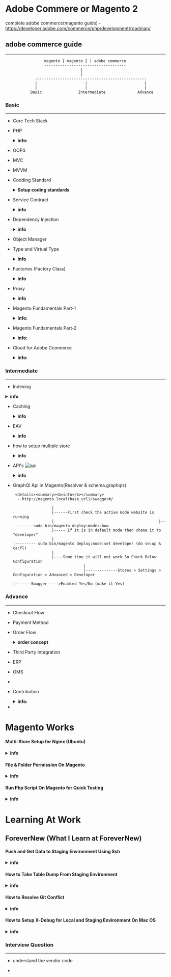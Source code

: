 
 # Adobe Commere or Magento 2 

complete adobe commerce(magento guide) - https://developer.adobe.com/commerce/php/development/roadmap/  


## adobe commerce guide 
-------------------------
             
                     magento | magento 2 | adobe commerce 
                     ------------------------------------
                                     |
                                     |
                 -------------------------------------------------           
                 |                     |                         |
                 |                     |                         |
               Basic                Intermediate              Advance
      
### Basic
----------
  - Core Tech Stack 
  
  - PHP
    <details><summary><b>info: </b></summary>
     
            |
            |------ How Php code get executed
            |------ Php is a which type of language compiled or interpreted
            |------ Difference between Compiled and Interpreted Language
            |------ Functional Programming vs Object oriented 
            |------ What all mechanishm Php follow for better Performance Result
            |------ What are all the Step Require to Compile the Php Code
            |------ What is Opchace Mechanism in Php
            |------ What JIT concept in Php and Where it Require
            |------ What is the use of Zend Engine in Php
            |------ What all file contain Zend Engine
            |------ What is the Difference between Zend Engine and Zend Framework
            |------ What is the use of PEAR and PECL
            |------ What is the use of Auto_load() method in Php
            |------ Why any one need to use namespaces in Php
            |------ What are all magic method Present in Php and what is magic method
            |
            |------------------OOPS
            |                    |------What is Class
            |                    |                |------variable
            |                    |                |          
            |                    |                |------constructor
            |                    |                |             |------default
            |                    |                |             |------parameterized
            |                    |                |------methods
            |                    |                
            |                    |------What is Object
            |                    |                |--------what is state 
            |                    |                |--------what is behaviour
            |                    |                |--------what is identity
            |                    |------What is Methods
            |                    |                |--------final and static method
            |                    |------What is Variables
            |                    |                 |-------What all variable Scope in Php
            |                    |-------What is Abstraction
            |                    |                    |-----------What is abstract class
            |                    |                    |-----------What is abstract method 
            |                    |                    |-----------Explain exact rule to implement abstraction concept in Php
            |                    |-------What is Encapsulation
            |                    |                      |--------Explain the encapsulation by giving proper code representation
            |                    |-------What is Inheritance
            |                    |                   |---------How many types of inheritance support by Php
            |                    |                   |---------What is the use of Traits in Php
            |                    |-------What is Polymorphisim
            |                    |                     |----------compiled time(static)or(overloading)
            |                    |                     |----------run time(dynamic)or(overriding)
            |                    |
            |                    |-------What is Interface in Php
            |                    |                    |---------------Explain complete implementation of Interface
            |                    |------What is the Difference betweeen Interface and Abstraction  
            |
            |-------------What are all Access Specifier in Php
            |                                      |-------------What is Public and its Scope
            |                                      |-------------What is Protected and its Scope
            |                                      |-------------What is Private and its Scope
            |
            |
            |-----comming soon......
            
    </details>

  - OOPS

  - MVC 

  - MVVM 

  - Codding Standard 

    <details><summary><b>Setup coding standards</b></summary>
    
              Step - 1
              --------
                         - Install the coding-standard folder   --- https://developer.adobe.com/commerce/php/coding-standards/
                                           |
                                           |
                                           |------------------ direct folder
                                           |
                                           |------------------ install via composer way
    
              Step - 2
              --------
                        - Install(keep) folder any directory location
    
                        - Here i kept under directory location i.e -  /var/www/html/coding-standards
    
                        - cd /var/www/html/coding-standards   ---- composer install
    
    
              Step -3
              -------
                       - use below command to check the coding standard
    
                       - vendor/bin/phpmd /var/www/html/marina/app/code/Codilar/CustomApi/ text /var/www/html/marina/dev/tests/static/testsuite/Magento/Test/Php/_files/phpmd/ruleset.xml
                       
                       - vendor/bin/phpcs --standard=Magento2 --extensions=php /var/www/html/marina/app/code/Codilar/CustomApi/
                       
                       - php src/php-cpd/phpcpd.phar --fuzzy /var/www/html/marina/app/code/Codilar/CustomApi/
                    
     
    </details> 

  - Service Contract
    
      <details><summary><b>info</b></summary>
       
               |
               |------What is Service contract
               |                 |-----------why should any one implement Service contract in magento
               |                 |-----------Benefit of Service Contract 
               |------types of interface service contract concept implement
               |                        |-------what is Data interfaces
               |                        |                        |---------what is data integrity
               |                        |-------what is service interfaces 
               |                                                 |----------types of service interfaces
               |                                                 |----------what is  Repository interfaces(CRUD)
               |                                                 |----------what is Management interfaces(send the email, manage related)
               |                                                 |----------what is Metadata interfaces(Eg-name has --first_name, last_name)
               |          
       
    
     ![Service_contract](https://user-images.githubusercontent.com/78407424/170829619-146e2aa8-2507-4f36-bfaa-718794394412.png)
    
    </details>   
  
  - Dependency Injection
       <details><summary><b>info</b></summary>  
        
                 |-----deffination
                 |-----diff ways or types of injection(constructor,method, by declaring di.xml way)
                 |-----require file to implement the injection
                 |-----types of dependency class
                 |                          |-----Injectable 
                 |                                      |---------what is singleton(cache memory)
                 |                          |-----Non-Injectable
                 |                                      |----------what is Factory class(entity table)
                 |                                      |                    |-------------when we need to use factory class
                 |                                      |                    |-------------advantage of factory class
                 |                                      |----------what is Proxy Class(Lazy loading, Object chaining)
                 |                                                      |--when we need to use proxy class
                 |                                                      |--where we need to declare the proxy class(di.xml)
                 |                                                          |----why we did not use proxy class directly inside constructor inject
                 |-----which two types of node di.xml file support 
                 |                                      |--------type
                 |                                      |--------virtual type
                 |
                 |-----what is the use type
                 |-----what is the use of virtual type
                 |-----Difference bewteen type and virtual type
                 |                                     |---------when to use type 
                 |                                     |---------when to use virtual type
                 |-----What are all the concept we can use to modify the magento core functionality without touching core files
                 |                             |
                 |                             |
                 |                             |----Type
                 |                             |
                 |                             |----Virtual Type
                 |                             |
                 |                             |----Plugin
                 |                             |         |-------what is plugin
                 |                             |         |-------how to declare plugin(folder way)
                 |                             |         |-------where exactly we can apply the plugin(rule's)
                 |                             |         |-------advantage and limitation of plugin
                 |                             |         |-------types of plugin
                 |                             |                         |------what is before plugin(changing method input parameter)
                 |                             |                         |------what is after plugin(changing method output parameter)
                 |                             |                         |------what is around pluign(changing actuall implementation of original code)
                 |                             |
                 |                             |----Preference
                 |                             |            |----what is preference
                 |                             |            |----how to declare plugin(folder way)
                 |                             |            |----where exactly we can apply the preference(rule's)
                 |                             |            |----advantage and limitation of plugin
                 |                             |
                 |                             |----Event and Observer(no modification to original class. need to communicate with other classes)
                 |                                          |---------what is event and observer
                 |                                          |---------how to declare plugin(folder way)
                 |                                          |---------where exactly we can apply the preference(rule's)
                 |                                          |---------advantage and limitation of plugin
                 |
                 |-----Why magento doe's not create object using new keyword
                 |-----Why magento did not allow direct use of Object Manager
                 |-----Why we did not specify Proxy in the Class Constructor Directly
                 |-----When we put Factory to Any Class -- how magento will knowing this and when    
                 |
                 |------------What is Object Manager in Magento(to mange the object by checking from di.xml(all the things declare here)
                                                          |----------what is the use of create() method (for non-injectable class)
                                                          |----------what is the use of get() method (for injectable class)
                                                          
       </details>

  - Object Manager 
  
  - Type and Virtual Type
      <details><summary><b>info</b></summary>      
      ![type_virtualtype](https://user-images.githubusercontent.com/78407424/216369559-323f1132-c4f6-46e7-a039-21fc51bfe545.png)
    </details>

  - Factories (Factory Class) 
     <details><summary><b>info</b></summary>
       ![Factories_3](https://user-images.githubusercontent.com/78407424/170829686-0171959b-3bb8-4469-a952-92ad24aca85d.png)
    
     </details>

  - Proxy 
     <details><summary><b>info</b></summary>
       - di.xml is having higher priority rather than constructor

      ![Proxy_2](https://user-images.githubusercontent.com/78407424/170829650-ccf014c8-d401-4af4-aed3-a8ea578d9482.png)
     </details>   

  - Magento Fundamentals Part-1
    <details><summary><b>info: </b></summary>
        
              Unit-1 Fundamentals of Magento Development pt-1
              -----------------------------------------------
    
                                    - Video Intro
                                    - Using the Player
                                    - Introduction
                                    - Approach Audience
                                    - Course Content
                                    - Best Way to Take the Course
                                    - Unit One Home Page
    
              Preparation
              -----------
                              - Preparation | Module Topics
                              - Preparation | LAMP $ Composer
                              - Preparation | Magento2 Installation
                              - Video :Install Magento part1
                              - Video :Install Magento part2
                              - Video :Install Magento part3
                              - Video :Install Magento part4
            Overview $ Architecture
            -------------------------
                            - Magento 2 Overview & Architecture | Module Topics
                            - Magento 2 Platform & Architecture Platform
                            - Magento 2 Platform & Architecture | Architecture
                            - Magento 2 Platform & Architecture | Areas
                            - Magento 2 Platform & Architecture | Magento 2 Essentials
                            - Magento 2 Platform & Architecture | Components
                            - Magento 2 Platform & Architecture | Paths
                            - Magento 2 Platform & Architecture | File Types
                            - Magento 2 Platform & Architecture | Config Files
                            - Magento 2 Platform & Architecture | PHP Classes
                            - Magento 2 Platform & Architecture | Development Process
                            - Magento 2 Platform & Architecture | Enable Custom Code
                            - Magento 2 Platform & Architecture | Modules
                            - Modules | Location
                            - Modules | Naming a Module 
                            - Modules | Registering a Module/Empty Module Structure
                            - Modules | module.xml
                            - Modules | module.xml Example
                            - Modules | registration.php
                            - Modules | Module Dependencies
                            - Modules | Types of Module Dependencies
                            - Modules | Module Dependencies Tasks
                            - Reinforcement Exercise 1.3.1:Modules
    
    
               File System
               -----------
                            - File System | Module Topics
                            - File System | Root Folders
                            - File System | App Folder Contents 
                            - File System | Framework & Core Modules
                            - File System | Core Source Code
                            - File System | Framework Source Code
                            - File System | Module Structure
                            - File System | Module View File Types
                            - File System | Templates
                            - File System | Templates(expanded)
                            - File System | Themes
                            - File System | Static Files
                            - MULTIPLE CHOICE QUESTION
    
               Development Operations
               ----------------------
    
                                              - Development Operations | Module Topics
                                              - Modes | Modules in Magento2
                                              - Modes | Developer Mode in Magento 2 
                                              - Modes | Production Mode in Magento 2 
                                              - Modes | Default Mode in Magento 2 
                                              - Modes | Summary of Mode Features
                                              - Modes | Maintenance Mode in Magento 2 
                                              - Modes | Specifying a Mode : Environment Variable
                                              - Modes | Specifying a Mode : Web Server Environment
                                              - Modes | Specifying a Mode : php-fpm Environment
                                              - Video : Magento Modes
                                              - Reinforcement Exercise 1.5.1:Mode
                                              - Command-Line Interface | Magento 2 CLI
                                              - Cache | Cache in Magento 2 
                                              - Cache | Cache Type
                                              - Cache | Cache Cleaning
                                              - Reinforcement Exercise 1.5.2:Cache
                                            
                   DI & Object Manager
                   ------------------ 
                  
                                              - DI & Object Manager  | Modules Topics 
                                              - Dependency Injection | DI Pattern
                                              - Dependency Injection | Overview
                                              - Reinforcement Exercise 1.6.1:Dependency Injection
                                              - Dependency Injection | Class Instantiation in Magento 2
                                              - Dependency Injection | Different Classes Instantiation
                                              - Object Manager
                                              - Object Manager | Shared Instances Concept
                                              - Object Manager | Object Manager Usage
                                              - Object Manager | Magento 2 Best Practice
                                              - Object Manager | Auto-generated Classes
                                              - Object Manager | Configuration
                                              - Object Manager Configuration | Specification
                                              - Object Manager Configuration | Preferences Example
                                              - Object Manager Configuration | Argument Example
                                              - Object Manager | Configuration Shared Argument Example
                                              - Video : Dependency Injection
                                              - Reinforcement Exercise 1.6.2: Object Manager
                                              - Check Your Understanding(1.6.B)
                                              
                                              
                                        
                    Plugins
                    -------
                                            - Plugins | Module Topics
                                            - Plugins | Defination
                                            - Plugins | Customizations
                                            - Declare a Plugin
                                            - Plugin Example | Before-Listener Method
                                            - Plugin Example | After-Listener Method
                                            - Plugin Example | Around-Listener Method
                                            - Prioritizing Plugins
                                            - Configuration Inheritance & Plugins
                                            - Plugins | Interception
                                            - Reinforcement Exercise 1.7.1: Plugins 1
                                            - Reinforcement Exercise 1.7.2: Plugins 2
                                            - Check Your Understanding 
                                            - Check Your Understanding
                                        
    
                  Events
                  ------
    
                                            - Events | Module Example
                                            - Events | Defination
                                            - Events | Schema
                                            - Events | Core Example: Saving an Order Process
                                            - Demo | Registering an Event
                                            - Reinforcement Exercise 1.8.1:Events
                                            
                                            
                                            
                                          
                    Module Configuration
                    --------------------
                                           - Module Configuration | Module Topics 
                                           - Configuration Files Overview
                                           - Configuration Files: Application Configuration
                                           - Configuration Files: Modules's Configuration
                                           - Configuration Files: Merging Config Files
                                           - Configuration Files | Storage
                                           - Configuration Files | core_config_data
                                           - Configuration Files | Backend System Config Page
                                           - Configuration Files | Scope
                                           - Configuration Files | Merging
                                           - Configuration Files | Validation
                                           - Video : XSD Schema
                                           - Error Reporting Settings | Overview
                                           - Check Your Understanding(1.9.1:Module)
                                           - Reinforcement Exercise 1.9.1: Module Configuration
                                           - End of Unit One
      
       </details>
     
  - Magento Fundamentals Part-2
    <details><summary><b>info: </b></summary>
      
          1.1  Introduction to UI Components
    
                    - UiComponent Overview
                    - UiComponent Definition
                    - UiComponent & Block Comparison
                            
          1.2 Architecture and Configuration
      
                   - Architecture 
                   - Configuration
                      
         1.3 Templates and Rendering
    
                   - Templates
                   - Rendering
     
         1.4 JavaScript Role in UiComponents
    
                   - JavaScript in UiComponent Overview
                   - Executing of UiComponents
      
         2.1 Introduction to Grids
    
                  - Grids Overview
                  - Listing UiComponent
                  - DataSource
                  - Columns
                  - Filters
                  - Mass Actions
                  - Grid Indexer
                  - Paging
                  
         2.2  Intriduction to Forms
      
                  - Forms Overview
                  - Form Components
                  - Form Fieldsets
                  - Form Elements 
      </details>
 
 
 - Cloud for Adobe Commerce
    <details><summary><b>info: </b></summary>
        
                         - Overview
                         - Onboarding tasks
      Architecture
    
                         - Starter architecture
                         - Starter develop and deploy workflow
                         - Pro architecture
                         - Pro develop and deploy workflow
                         - Scaled architecture
                         
      Technologies and requirements
    
                          - Composer
                          - magento-cloud CLI
                          - ece-tools package
                          - Git
                          - SSH and sFTP
                          - PrivateLink
                          - New Relic
                          - SendGrid 
                          
      Manage your project
    
                          - Configure your project
                          - Project structure
                          - Manage user access
                          - Enable MFA for SSH
                          - Manage branches with the Interface
                          - Manage branches with the CLI
                          - Manage disk space
                          - Monitor performance
                          - View logs
                          - Snapshots and backup management
                          - Restore an environment
                          - Profile database queries
                          
       Local development setup
    
                           - Prepare for manual setup
                           - Install prerequisites
                           - Enable SSH keys
                           - Set up the file system owner
                           - Clone and branch the project
                           - Install Commerce
                           - First time deployment
                           - Optional - Configure Xdebug
                           - Optional - Install sample data
                           
       Cloud Docker development
    
                      Install
                          - Additional tools for file synchronization
                          - Upgrade
                      Use Docker
                            - Production mode
                            - Developer mode
                      Configure and manage
                            - Configuration sources
                            - Manage the database
                            - Manage cron jobs
                            - Set up multiple websites or stores
                            - Xdebug for Docker
                            - Extend Docker
                            - Add Blackfire.io service
                     Docker container architecture
                             - Service containers
                             - CLI containers
                     Functional Testing
                             - Application testing
                             - Cloud code testing for Commerce
                             - Docker quick reference
                             - Get support for Cloud Docker
      Integrations
    
                   - Bitbucket integration
                   - GitHub integration
                   - GitLab integration
                   - Health notifications
                   
      Import existing code into a project
    
                   - Prepare your existing system
                   - Import code
                   
      Configure your store
    
                   - Best practices for store configuration
                   - Set up PayPal
                   - Set up B2B
                   - Set up cron jobs
                   - Set up multiple Cloud websites or stores
                   - Install, manage, and upgrade modules
                   - Install a theme
                   - Import URL Rewrites
                   
      Configure Fastly services
    
                   - Set up Fastly
                        - Customize cache configuration
                        - Customize error and maintenance pages
                   - Web Application Firewall
                   - Image Optimization
                   - Custom VCL snippets
                        - Reroute requests to a CMS backend
                        - Block referral spam
                        - IP allow list
                        - IP block list
                        - Bypass Fastly cache
                   - Fastly troubleshooting
                   
      Configure environments
    
                   - Application
                       - Properties
                       - Variables
                       - PHP application
                       - Workers
                       - Set cache for static files
                   - Build and deploy
                       - Set up notifications
                       - Logging handlers
                   - Routes
                        - Caching
                        - Redirects
                        - Server side includes
                   - Services
                        - Set up MySQL service
                        - Set up Redis service
                        - Set up Elasticsearch service
                        - Set up OpenSearch service
                        - Set up RabbitMQ service
                   - PHP (php.ini)
                   - Environment variables
                        - ADMIN variables
                        - Global variables
                        - Build variables
                        - Cloud variables
                        - Deploy variables
                        - Post-deploy variables
                        - Working with variables
                        
      Configuration management for store settings
    
                   - Example of managing system-specific settings
                   
      Optimize deployment
    
                   - Cloud deployment process
                   - Scenario-based deployment
                   - Zero downtime deployment
                   - Static content deployment
                   - Smart wizards
                   
      Deploy your store
    
                   - Deployment process
                   - Continuous deployment
                   - Protective block
                   - Build and deploy on local
                   - Prepare to deploy to Staging and Production
                   - Deploy code and migrate static files and data
                   - Test deployment
                   - Error message reference for ece-tools
                   
      Site launch
    
                   - Launch checklist
                   - Launch steps
                   
      Troubleshooting
    
                   - Component deployment failure
                   - Add site map and search engine robots
                   
      Upgrades and patches
    
                   - Update ece-tools
                   - Apply patches
                   - Upgrade version
                   - Upgrade project
                   
      Release notes
    
                   - ece-tools
                   - Cloud Patches for Commerce
                   - Cloud Docker for Commerce
                   - Cloud Components for Commerce
                   - Backward incompatible changes
        
        
        
               Cloud overview --> https://devdocs.magento.com/cloud/bk-cloud.html
               
               Onboarding --> https://devdocs.magento.com/cloud/onboarding/onboarding-tasks.html
               
               Architecture --> https://devdocs.magento.com/cloud/architecture/cloud-architecture.html
               
               Pro vs Started --> https://devdocs.magento.com/cloud/architecture/starter-architecture.html
               
               Pro vs Started --> https://devdocs.magento.com/cloud/architecture/pro-architecture.html
               
               Technical Requirements --> https://devdocs.magento.com/cloud/requirements/cloud-requirements.html
               
               Magneto CLI --> https://devdocs.magento.com/cloud/reference/cli-ref-topic.html
               
               ECE Tool --> https://devdocs.magento.com/cloud/reference/ece-tools-reference.html
               
               Private Link --> https://devdocs.magento.com/cloud/project/privatelink-service.html
               
               SSH --> https://devdocs.magento.com/cloud/env/environments-ssh.html
               
               NewRelic --> https://devdocs.magento.com/cloud/project/new-relic.html
               
               SendGrid --> https://devdocs.magento.com/cloud/project/sendgrid.html
               
               Cloud Project Structure --> https://devdocs.magento.com/cloud/project/sendgrid.html
               
               Fastly --> https://devdocs.magento.com/cloud/cdn/cloud-fastly.html
               
               Configure Application --> https://devdocs.magento.com/cloud/project/magento-app.html
               
               Build and Deploy --> https://devdocs.magento.com/cloud/project/magento-env-yaml.html
               
               Services Configuration --> https://devdocs.magento.com/cloud/project/services.html
               
               PHP Configuration --> https://devdocs.magento.com/cloud/project/magento-app-php-ini.html
               
               Environment Variable --> https://devdocs.magento.com/cloud/env/variables-intro.html
               
               All Type of Variable --> https://devdocs.magento.com/cloud/env/variables-intro.html
               
               Zero Down time deployment --> https://devdocs.magento.com/cloud/deploy/reduce-downtime.html
               
               Go Live Checklist --> https://devdocs.magento.com/cloud/live/site-launch-checklist.html
               
               Upgrade --> https://devdocs.magento.com/cloud/project/project-upgrade-parent.html 
            
     </details>
     
 </details>  

### Intermediate
-----------------
- Indexing

<details><summary><b>info</b></summary>
 
        |
        |---What is Indexing in Magento
        |               |-------Why we need Indexing
        |               |-------How many types of Indexing mode
        |                                 |-----How Update on Save is working
        |                                 |-----How Update on Schedule is working
        |                                           |----Explain end to end how schedule work based on cron job
        |                                                          |------what is change_log table and how it tigger      
        |                                                          |------what is tigger function
        |                                                                  
        |---What all file require to implement indexing concept in magento
                                        |----------what is the use of indexer.xml
                                        |----------what is the use of mview.xml 
                                                          |-----how mview file is link with other files and help cron job to work      
    
    
 ![Screenshot from 2022-05-28 19-30-43](https://user-images.githubusercontent.com/78407424/170829798-5186503c-dead-4948-a22e-c9620b424515.png)

 </details> 

 - Caching

   <details><summary><b>info</b></summary> 
    
         |----------what is caching 
         |                    |-------why we need caching in magento 
         |                    |-------how to know is cache is enable for particular section in magento
         |                    |-------if we declare cache is false then what happen 
         |                    |-------how to know is the site is full cache enabled
         |
         |----------What are all the way to know is the page is cache enable and how to achieve 
         |
         |---------how many types of cache mechanism
         |                           |---------------what is public content(server side)
         |                           |                            
         |                           |---------------what is private content(client side) 
         |                                                      |------------what type of data is called private content
         |--------how cahce is related with
                                         |------varnih
                                         |------redis
                                         |------Opchache
                                         |------JIT
                                         |------Zend Engine 

   ![caching_5](https://user-images.githubusercontent.com/78407424/170829843-dc40a7ba-3ebc-40b3-9e6b-1eb3dfd0b73a.png)

   </details>


 - EAV
     <details><summary><b>info</b></summary>

            |--------what is EAV
            |                 |----Why Magento implement EAV concept why not other concept to manage the data
            |                 |----How many types of entity table in magento(9)
            |                 |----How many types of data types table for entity table in magneto(5)
            |                 |----From Which table we will get the complete details of eav_table(eav_entity_type)    
            |                 |----Explain the complete eav_table relation in magento
            |                 |---If we need to add simple customer attribute then explain 
            |                                                                  |----complete flow table including attribute creation from code
            |  
            |--------types of eav attribute 
            |          |--------Custome attribute
            |          |                     |---------
            |          |                     |---------
            |          |
            |          |--Extension Attribute
            |                 |               
            |                 |
            |                 |---What is extension attribute
            |                 |---what all folder structure need to implemnt extension attribute
            |                 |---what is the use of resource in extension_attribute in magento
            |                 |                |-------------------what is the use of join in extension_attribute
            |                 |                |-------------------what are all type of extension attribute (string, init, float or Object)
            |                 |---If we need to add extension attribute for customer then what we need to do.
            |                 |--For getting and set the extension attribute which interface we need extends in service contract design.
                               
    </details>

 - how to setup multiple store
    <details><summary><b>info</b></summary>
            
            Link - https://www.youtube.com/watch?v=1HrOfr8e96A
            
                pub/index.php
                
                switch($_SERVER['HTTP_HOST']) {
                case 'casio-gshock-ecom.loc':
                $runCode = 'jp';
                $websiteType = 'website';
                break;
                case 'casio-gshock-ecom.loc.sg':
                $runCode = 'sg';
                $websiteType = 'website';
                break;
                }
                $params[\Magento\Store\Model\StoreManager::PARAM_RUN_CODE] = $runCode;
                $params[\Magento\Store\Model\StoreManager::PARAM_RUN_TYPE] = $websiteType;
                
     </details>   

 - API's 
   ![api](https://user-images.githubusercontent.com/78407424/229434266-befbda7b-674b-4156-9a62-75c8a9d37319.png)
    
    <details><summary><b>info</b></summary>
     
         - http://magento.local(base_url)/swagger#/
         
                        |
                        |------First check the active mode website is running
                        |                                              |-----------sudo bin/magento deploy:mode:show
                        |----- If It is in default mode then chane it to "developer"
                        |                                                     |--------- sudo bin/magento deploy:mode:set developer (do se:up & ca:fl)
                        |
                        |----Some time it will not work So Check Below Configuration
                                      |
                                      |--------------Stores > Settings > Configuration > Advanced > Developer
                                                                                                                              |-------Swagger----->Enabled Yes/No (make it Yes)
    </details> 

 - GraphQl Api in Magento(Resolver & schema.graphqls)
   
        <details><summary><b>info</b></summary>
         - http://magento.local(base_url)/swagger#/
         
                        |
                        |------First check the active mode website is running
                        |                                              |-----------sudo bin/magento deploy:mode:show
                        |----- If It is in default mode then chane it to "developer"
                        |                                                     |--------- sudo bin/magento deploy:mode:set developer (do se:up & ca:fl)
                        |
                        |----Some time it will not work So Check Below Configuration
                                      |
                                      |--------------Stores > Settings > Configuration > Advanced > Developer
                                                                                                                              |-------Swagger----->Enabled Yes/No (make it Yes)
    </details> 


### Advance 
-----------

 - Checkout Flow

 - Payment Method 

 - Order Flow 
    <details><summary><b>order concept</b></summary> 
     
        Order Flow: 
            New: when customers just created an order and have not made any payment
            Pending: when the invoice and shipment have not been created
            Processing: the order has been either invoiced or delivered
            Complete: when the order has been both invoiced and shipped
            On hold: admins can assign the On hold status manually
            Canceled: when the order has not been paid for, the store admin or the payment gateway will decide to put this status.
            Closed: a credit memo is included and the refund has been made.
   
    </details>

 - Third Party Integration

 - ERP 

 - OMS 

 - 

 - Contribution
        <details><summary><b>info: </b></summary>
                <i> https://www.slideshare.net/secret/MwPFaOYcTj496V </i>
            
               - Performance
               - New Tools
               - Architecture
               - As Compare to Other E-commerce 
               - Real Life Simplified
               - Docs Support
               - Security Thread        
       </details>
 -        


# Magento Works
#### Multi-Store Setup for Nginx (Ubuntu)
<details><summary><b>info</b></summary>   

     Link  = https://experienceleague.adobe.com/en/docs/commerce-operations/configuration-guide/multi-sites/ms-nginx

     Step-1
     ------
          go the the directory = cd /etc/nginx/sites-available

          create a file i.e   = sudo nano local   (paste the below data - here i am doing two site setup)
     #-------------------------------------------------------------------> 
           upstream fastcgi_backend {
                 server unix:/run/php/php8.1-fpm.sock;
            }
            
            map $http_host $MAGE_RUN_CODE {
                default '';
                dev.forevernew.co.nz fn_nz;
                dev.forevernew.co.au fn_au;
            }
            
            server {
                listen 80;
                server_name dev.forevernew.co.nz dev.forevernew.co.nz dev.forevernew.co.au;
                set $MAGE_ROOT /var/www/html/local;
                set $MAGE_MODE developer;
                set $MAGE_RUN_TYPE website; #or set $MAGE_RUN_TYPE store;
                include /var/www/html/local/nginx.conf.sample;
            }
      #-------------------------------------------------------------------> 
           
            get the website code from this magento table i.e = store_website    (get the Code column value )[here fn_nz and fn_au are  website code ]


    Step-2 
    ------ 
           create two more file inside this  {" cd /etc/nginx/sites-available " directory}  [two store so - two file create if more create more file]

          i)  sudo nano dev.forevernew.co.nz  (paste the below data)

               server {
                    listen 80;
                    server_name dev.forevernew.co.nz;
                    set $MAGE_ROOT /var/www/html/local;
                    set $MAGE_MODE developer;
                    set $MAGE_RUN_TYPE website; #or set $MAGE_RUN_TYPE store;
                    set $MAGE_RUN_CODE fn_nz;
                    include /var/www/html/local/nginx.conf.sample;
                 }

 
         ii) sudo nano dev.forevernew.co.au  (paste the below data)

                server {
                    listen 80;
                    server_name dev.forevernew.co.au;
                    set $MAGE_ROOT /var/www/html/local;
                    set $MAGE_MODE developer;
                    set $MAGE_RUN_TYPE website; #or set $MAGE_RUN_TYPE store;
                    set $MAGE_RUN_CODE fn_au;
                    include /var/www/html/local/nginx.conf.sample;
                }
                
    Step-3
    ------            
             - create the all 3- files symlink to cd /etc/nginx/sites-enabled

             - sudo ln -s /etc/nginx/sites-available/local /etc/nginx/sites-enabled
             - sudo ln -s /etc/nginx/sites-available/dev.forevernew.co.nz /etc/nginx/sites-enabled
             - sudo ln -s /etc/nginx/sites-available/dev.forevernew.co.au /etc/nginx/sites-enabled

             - sudo nginx -t
            
             - sudo service nginx restart

    Step-4
    ------- 

             - Go the your magento folder location (e.g = /var/www/html/local )

             - Find nginx.conf.sample  file 

             - Edit --->  nginx.conf.sample  

             - Search   below location 
                    
                 Previous (existing)
                 =====================
                    # PHP entry point for main application
                        location ~ (index|get|static|report|404|503|health_check)\.php$ {
                            try_files $uri =404;
                            fastcgi_pass   fastcgi_backend;
                            fastcgi_buffers 1024 4k;
                        
                            fastcgi_param  PHP_FLAG  "session.auto_start=off \n suhosin.session.cryptua=off";
                            fastcgi_param  PHP_VALUE "memory_limit=1G \n max_execution_time=18000";
                            fastcgi_read_timeout 600s;
                            fastcgi_connect_timeout 600s;
                        
                            fastcgi_index  index.php;
                            fastcgi_param  SCRIPT_FILENAME  $document_root$fastcgi_script_name;
                            include        fastcgi_params;
                        }
                        
      Step-5
      -------      
             - Modify the above with Below Two Line  (Before " include    fastcgi_params;  Line)
            #------------------------------------------------------------------->   
                    - fastcgi_param MAGE_RUN_TYPE $MAGE_RUN_TYPE;
                    - fastcgi_param MAGE_RUN_CODE $MAGE_RUN_CODE;
            #------------------------------------------------------------------->          

      Step-6
      ------           
                After Modify (currently)
                ========================
                # PHP entry point for main application

                    location ~ (index|get|static|report|404|503|health_check)\.php$ {
                        try_files $uri =404;
                        fastcgi_pass   fastcgi_backend;
                        fastcgi_buffers 1024 4k;
                    
                        fastcgi_param  PHP_FLAG  "session.auto_start=off \n suhosin.session.cryptua=off";
                        fastcgi_param  PHP_VALUE "memory_limit=1G \n max_execution_time=18000";
                        fastcgi_read_timeout 600s;
                        fastcgi_connect_timeout 600s;
                    
                        fastcgi_index  index.php;
                        fastcgi_param  SCRIPT_FILENAME  $document_root$fastcgi_script_name;
                #------------------------------------------------------------------->        
                        # START - Multisite customization
                        fastcgi_param MAGE_RUN_TYPE $MAGE_RUN_TYPE;
                        fastcgi_param MAGE_RUN_CODE $MAGE_RUN_CODE;
                        # END - Multisite customization
                #-------------------------------------------------------------------->
                        include        fastcgi_params;
                    }
  

</details>



#### File & Folder Permission On Magento
<details><summary><b>info</b></summary>   
    
    Magento Folder Permission
    ---------------------------
       - # Change ownership of project directory
             sudo chown -R sanjay:sanjay /var/www/html/local

         # Fix permissions for the project directory
            find /var/www/html/local -type d -exec chmod 755 {} \;
            find /var/www/html/local -type f -exec chmod 644 {} \;

       
    Composer Install Not Working Due to Permission Issue
    ----------------------------------------------------
                     - Magento folder have different permission  & .ssh folder have different permission.
                     
                    - Give root permission to .ssh folder (i.e = sudo chmod -R 777 .ssh/) [or] Change the /var/www/html/local magento permission to .ssh level permission.
                     
                    - If /var/www/html/local  is root permission then  move the .ssh to root 
                                
                                        - sudo cp ~/.ssh /root/.ssh/
                                        - sudo chown root:root /root/.ssh/

     
     Basic of Permission For Owner(user),Group and Others
     ----------------------------------------------------
               -  700 (read, write, and execute for the owner only).

                  7 --- read + write + execute [4 + 2 + 1]
                  0 --- nothing
                  0 --- nothing 

                  


      3-types of access restrictions
      ------------------------------
            permission    |  Action | chmod option
                          |         |
             read         |  view   |  r or 4 
                          |         |
             write        |  edit   |  w or 2
                          |         |
             execute      | execute |  x or 1 



      3-types of user restrictions
      ----------------------------
            user  | Is Output 
                  |
            Owner |  -rwx------
                  |
            Group |  ----rwx---
                  |
            Other |  -------rwx
             
                          
           
        chmod  :-  permission related

        chown  :- owner and group related changes
                                   
 

</details>

   
#### Run Php Script On Magento for Quick Testing 
<details><summary><b>info</b></summary>   
    
                <?php
                use Magento\Framework\App\Bootstrap;
                use Magento\Framework\App\ObjectManager;
            
                // Include Magento Bootstrap file
                require __DIR__ . '/../app/bootstrap.php';
                
                // Initialize the Magento application
                $bootstrap = Bootstrap::create(BP, $_SERVER);
                $objectManager = $bootstrap->getObjectManager();
                $state = $objectManager->get('Magento\Framework\App\State');
                $state->setAreaCode('frontend');
                
                // Retrieve the product repository
                $productRepository = $objectManager->get('\Magento\Catalog\Model\ProductRepository');
                
                // Replace 'your_sku' with the SKU of the product you want to retrieve
                $sku = '257760';
                
                try {
                    // Load the product by SKU
                    $product = $productRepository->get($sku);
                
                    // Display product details
                    echo "Product ID: " . $product->getId() . "<br>";
                    echo "Name: " . $product->getName() . "<br>";
                    echo "SKU: " . $product->getSku() . "<br>";
                    echo "Price: " . $product->getPrice() . "<br>";
                } catch (\Magento\Framework\Exception\NoSuchEntityException $e) {
                    echo "No product found with SKU: $sku";
                }
                
                /*
                 *
                 * File location = inside the pub directory i.e = /opt/homebrew/var/www/forevernew/pub
                 *
                 * To Run on Terminal = cd /opt/homebrew/var/www/forevernew/pub
                 *                    = php Test.php
                 *
                 *  To Run on Frontend = http://dev.forevernew.co.nz/Test.php
                 *
                 */
</details>






 # Learning At Work

 ## ForeverNew (What I Learn at ForeverNew)
            
#### Push and Get Data to Staging Environment Using Ssh
<details><summary><b>info</b></summary>    
    
        Connect to sftp (From the Directory where  you want to Upload the Files)
        ------------------------------------------------------------------------
                run - : sftp 1.ent-wh2okhswlvpuo-staging-ded-yg3eyli@ssh.us-3.magentosite.cloud

                        sftp> put File.php

                        sftp> put -r directoryName

                        sftp> get File.php

                        sftp> get -r applogy_email                        
        
</details>           
            
  
#### How to Take Table Dump From Staging Environment
<details><summary><b>info</b></summary>
    
     Staging Database Export
     =======================
        Connect to Cloud  
         ------------------
            - magento-cloud ssh
            - choose the respective environment 

      Run this command to Get the DB Dump
     ------------------------------------
           - Go to respective directory where want to keep the file (e.g - e.x - cd var/backups )
           -  mysqldump -uwh2okhswlvpuo_stg2 -pVTdE8ZvbZC7FfLM -h 127.0.0.1 wh2okhswlvpuo_stg2 | gzip > forevernew_sql_12.sql.gz

     After this connect to the SFTP to get .sql File into Local
     -------------------------------------------------------   
          - Run this command inside some directory where you want to keep on local(e.x - cd Downloads)
          - sftp 1.ent-wh2okhswlvpuo-staging-ded-yg3eyli@ssh.us-3.magentosite.cloud
          - Get fileName(e.x - Get forevernew_sql_12.sql.gz)

     Production Database Export
     ==========================
             - same step as staging only - change userName and Password

     Unzip the File 
     
            - gunzip < forevernew_sql_mar_10.gz | mysql -uroot -pAbhi@9902 forevernew
</details>

#### How to Resolve Git Conflict
<details><summary><b>info</b></summary>  

    Creating a new branch for any task 
 
         git checkout production
         git pull origin production
         git checkout -b feature/MS-0000 (Your branch name)
         git add (File path)
         git commit -m "MS-0000 new functionality for website"
         git push origin feature/MS-0000     

   Go to git UI and  create PR of "feature/MS-0000" against staging or release
      If conflict comes in feature/MS-0000 against staging or release      

        Go to your console or terminal

             git checkout feature/MS-0000
             git checkout -b resolve-conflicts/MS-0000 (New branch to resolve conflict)
             git pull origin staging or release branch (Generally staging branch conflict will come)

        Resolve conflict
                  - You can see the conflicts on respective file (just resolved it - PhpStrom UI way or Manually)             

              git add (File path)
              git commit -m "MS-0000_resolve_conflict Fixed conflict issues"
              git push origin resolve-conflicts/MS-0000 

       Go to git UI create PR of "feature/MS-0000_resolve_conflict" against staging or release
           Merge "feature/MS-0000_resolve_conflict" (In background feature/MS-0000 will also get resolved)

    Smart Way : - 

             git pull origin production
             git checkout -b yourTaskBranchName
             git pull origin staging

      Do the development
                git add files
                git commit -m "your commit"
                git push origin yourTaskBranchName  :- Go to git UI and  create PR of "yourTaskBranchName" against staging or release
           

</details>

#### How to Setup X-Debug for Local and Staging Environment On Mac OS
<details><summary><b>info</b></summary>

     
   Xdebug Setup For Local Development 
    
         - Install the Xdebug


   Xdebug Setup For Staging Development

         Xdebug For GUI 





         Xdebug For CLI
         
         
</details>



### Interview Question
----------------------

  -  understand the vendor code 

  -  











